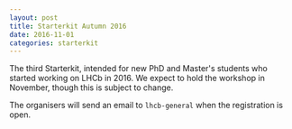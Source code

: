```yaml
---
layout: post
title: Starterkit Autumn 2016
date: 2016-11-01
categories: starterkit
---
```


The third Starterkit, intended for new PhD and Master's students who started 
working on LHCb in 2016. We expect to hold the workshop in November, though 
this is subject to change.

The organisers will send an email to `lhcb-general` when the registration is 
open.
